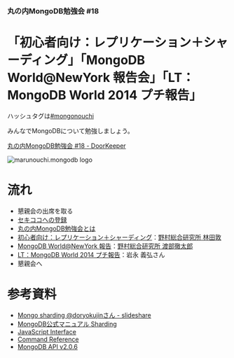### 丸の内MongoDB勉強会 #18

# 「初心者向け：レプリケーション＋シャーディング」「MongoDB World@NewYork 報告会」「LT：MongoDB World 2014 プチ報告」

ハッシュタグは[#mongonouchi](https://twitter.com/search?q=%23mongonouchi&src=hash)

みんなでMongoDBについて勉強しましょう。

[丸の内MongoDB勉強会 #18 - DoorKeeper](http://mongonouchi.doorkeeper.jp/events/12813)

![marunouchi.mongodb logo](http://syokenz.github.com/marunouchi-mongodb/images/mongodb_logo.png)

# 流れ
* 懇親会の出席を取る
* [セキココへの登録](http://sekico.co/zaseki/353)
* [丸の内MongoDB勉強会とは](http://rinrin0108.github.io/slides/mongonouchi/#0)
* [初心者向け：レプリケーション＋シャーディング](https://github.com/syokenz/marunouchi-mongodb/tree/master/20140717/a-hayashida)：[野村総合研究所 林田敦](https://www.facebook.com/atsushi.hayashida.5)
* [MongoDB World@NewYork 報告](http://www.slideshare.net/tetsutarowatanabe/mongodb-world-2014-37081258)：[野村総合研究所 渡部徹太郎](https://twitter.com/fetarodc)
* [LT：MongoDB World 2014 プチ報告](http://www.slideshare.net/YoshihiroIwanaga/mongodb-world-2014)：岩永 義弘さん
* 懇親会へ


# 参考資料
* [Mongo sharding @doryokujinさん - slideshare](http://www.slideshare.net/doryokujin/mongo-sharding)  
* [MongoDB公式マニュアル Sharding](http://www.mongodb.org/display/DOCSJP/Sharding)  
* [JavaScript Interface](http://docs.mongodb.org/manual/reference/javascript/)
* [Command Reference](http://docs.mongodb.org/manual/reference/commands/)
* [MongoDB API v2.0.6](http://api.mongodb.org/js/2.0.6/)


